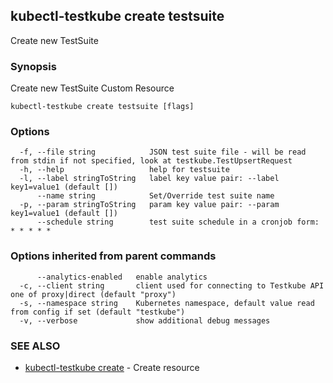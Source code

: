 ## kubectl-testkube create testsuite

Create new TestSuite

### Synopsis

Create new TestSuite Custom Resource

```
kubectl-testkube create testsuite [flags]
```

### Options

```
  -f, --file string            JSON test suite file - will be read from stdin if not specified, look at testkube.TestUpsertRequest
  -h, --help                   help for testsuite
  -l, --label stringToString   label key value pair: --label key1=value1 (default [])
      --name string            Set/Override test suite name
  -p, --param stringToString   param key value pair: --param key1=value1 (default [])
      --schedule string        test suite schedule in a cronjob form: * * * * *
```

### Options inherited from parent commands

```
      --analytics-enabled   enable analytics
  -c, --client string       client used for connecting to Testkube API one of proxy|direct (default "proxy")
  -s, --namespace string    Kubernetes namespace, default value read from config if set (default "testkube")
  -v, --verbose             show additional debug messages
```

### SEE ALSO

* [kubectl-testkube create](kubectl-testkube_create.md)	 - Create resource


